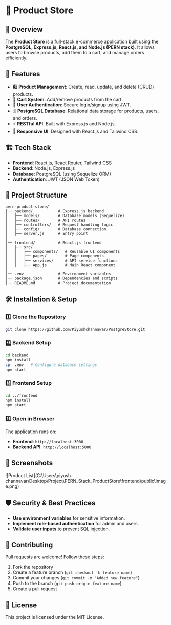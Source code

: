 # 🛒 Product Store

## 📌 Overview
The **Product Store** is a full-stack e-commerce application built using the **PostgreSQL, Express.js, React.js, and Node.js (PERN stack)**. It allows users to browse products, add them to a cart, and manage orders efficiently.

## 🚀 Features
- 🛍️ **Product Management**: Create, read, update, and delete (CRUD) products.
- 🛒 **Cart System**: Add/remove products from the cart.
- 🔐 **User Authentication**: Secure login/signup using JWT.
- 🗄️ **PostgreSQL Database**: Relational data storage for products, users, and orders.
- ⚡ **RESTful API**: Built with Express.js and Node.js.
- 🎨 **Responsive UI**: Designed with React.js and Tailwind CSS.

## 🏗️ Tech Stack
- **Frontend**: React.js, React Router, Tailwind CSS
- **Backend**: Node.js, Express.js
- **Database**: PostgreSQL (using Sequelize ORM)
- **Authentication**: JWT (JSON Web Token)

## 📂 Project Structure
```
pern-product-store/
│── backend/           # Express.js backend
│   ├── models/        # Database models (Sequelize)
│   ├── routes/        # API routes
│   ├── controllers/   # Request handling logic
│   ├── config/        # Database connection
│   ├── server.js      # Entry point
│
│── frontend/          # React.js frontend
│   ├── src/
│   │   ├── components/   # Reusable UI components
│   │   ├── pages/        # Page components
│   │   ├── services/     # API service functions
│   │   ├── App.js        # Main React component
│
│── .env               # Environment variables
│── package.json       # Dependencies and scripts
│── README.md          # Project documentation
```

## 🛠️ Installation & Setup
### 1️⃣ Clone the Repository
```bash
git clone https://github.com/Piyushchannawar/PostgreStore.git
```

### 2️⃣ Backend Setup
```bash
cd backend
npm install
cp  .env   # Configure database settings
npm start
```

### 3️⃣ Frontend Setup
```bash
cd ../frontend
npm install
npm start
```

### 4️⃣ Open in Browser
The application runs on:
- **Frontend**: `http://localhost:3000`
- **Backend API**: `http://localhost:5000`

## 📸 Screenshots
![Product List](C:\Users\piyush channavar\Desktop\Project\PERN_Stack_ProductStore\frontend\public\image.png)

## 🛡️ Security & Best Practices
- **Use environment variables** for sensitive information.
- **Implement role-based authentication** for admin and users.
- **Validate user inputs** to prevent SQL injection.

## 🤝 Contributing
Pull requests are welcome! Follow these steps:
1. Fork the repository
2. Create a feature branch (`git checkout -b feature-name`)
3. Commit your changes (`git commit -m "Added new feature"`)
4. Push to the branch (`git push origin feature-name`)
5. Create a pull request

## 📄 License
This project is licensed under the MIT License.
